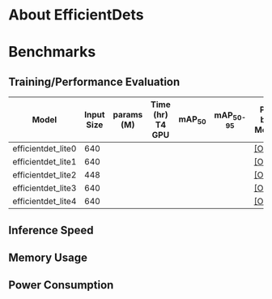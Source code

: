 # About EfficientDets
# Benchmarks
## Training/Performance Evaluation 

|  Model     |  Input Size     |  params (M)     | Time (hr)<br>T4 GPU   |  mAP<sub>50     |  mAP<sub>50-95     | Pre-built Models   |
|------------|---------|-------|-----------------------|-----------------|--------------------|--------------------|
| efficientdet_lite0   | 640      |  |                       |                 |                    |[[ONNX]]() |
| efficientdet_lite1   | 640      |  |                       |                 |                    |[[ONNX]]() |
| efficientdet_lite2   | 448      |  |                       |                 |                    |[[ONNX]]() |
| efficientdet_lite3   | 640      |  |                       |                 |                    |[[ONNX]]() |
| efficientdet_lite4   | 640      |  |                       |                 |                    |[[ONNX]]() |

## Inference Speed 
## Memory Usage
## Power Consumption
